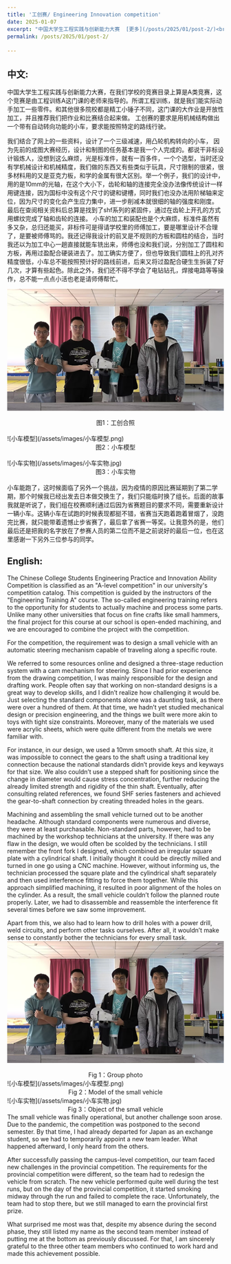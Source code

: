 ```yaml
---
title: '工创赛/ Engineering Innovation competition'
date: 2025-01-07
excerpt: "中国大学生工程实践与创新能力大赛  [更多](/posts/2025/01/post-2/)<br>The Chinese College Students Engineering Practice and Innovation Ability Competition  [more](/posts/2025/01/post-2/)"
permalink: /posts/2025/01/post-2/

---
```

## 中文:
 中国大学生工程实践与创新能力大赛，在我们学校的竞赛目录上算是A类竞赛，这个竞赛是由工程训练A这门课的老师来指导的。所谓工程训练，就是我们能实际动手加工一些零件。和其他很多院校都是精工小锤子不同，这门课的大作业是开放性加工，并且推荐我们把作业和比赛结合起来做。 工创赛的要求是用机械结构做出一个带有自动转向功能的小车，要求能按照特定的路线行驶。  
 
 我们结合了网上的一些资料，设计了一个三级减速，用凸轮机构转向的小车， 因为先前的成图大赛经历，设计和制图的任务基本是我一个人完成的。都说干非标设计锻炼人，没想到这么麻烦，光是标准件，就有一百多件，一个个选型，当时还没有学机械设计和机械精度，我们做的东西又有些类似于玩具，尺寸限制的很紧，很多材料用的又是亚克力板，和学的金属有很大区别。举一个例子，我们的设计中，用的是10mm的光轴，在这个大小下，齿轮和轴的连接完全没办法像传统设计一样用键连接，因为国标中没有这个尺寸的键和键槽，同时我们也没办法用阶梯轴来定位，因为尺寸的变化会产生应力集中，进一步削减本就很细的轴的强度和刚度。 最后在查阅相关资料后总算是找到了shf系列的紧固件，通过在齿轮上开孔的方式用螺纹完成了轴和齿轮的连接。 小车的加工和装配也是个大麻烦，标准件虽然有多又杂，总归还能买，非标件可是得请学校里的师傅加工，要是哪里设计不合理了，是要被师傅骂的。我还记得我设计的前叉是不规则的方板和圆柱的结合，当时我还以为加工中心一趟直接就能车铣出来，师傅也没和我们说，分别加工了圆柱和方板，再用过盈配合硬装进去了。加工确实方便了，但也导致我们圆柱上的孔对齐精度很低，小车总不能按照预计好的路线前进，后来又将过盈配合硬生生拆装了好几次，才算有些起色。除此之外，我们还不得不学会了电钻钻孔，焊接电路等等操作，总不能一点点小活也老是请师傅帮忙。
 
 ![工创合照](/assets/images/工创合照.jpg)
<center>图1：工创合照</center><br>
 ![小车模型](/assets/images/小车模型.png)
<center>图2：小车模型</center><br>
 ![小车实物](/assets/images/小车实物.jpg)
<center>图3：小车实物</center><br>
小车能跑了，这时候面临了另外一个挑战，因为疫情的原因比赛延期到了第二学期，那个时候我已经出发去日本做交换生了，我们只能临时换了组长。后面的故事我就是听说了，我们组在校赛顺利通过后因为省赛题目的要求不同，需要重新设计一辆小车。这辆小车在试跑的时候表现都挺不错，省赛当天跑着跑着冒烟了，没跑完比赛，就只能带着遗憾止步省赛了，最后拿了省赛一等奖。让我意外的是，他们最后还是把我的名字放在了参赛人员的第二位而不是之前说好的最后一位，也在这里感谢一下另外三位参与的同学。  

 <!-- 确保没有未关闭的标签 -->
## English: <!-- 这是标题 -->

The Chinese College Students Engineering Practice and Innovation Ability Competition is classified as an "A-level competition" in our university's competition catalog. This competition is guided by the instructors of the "Engineering Training A" course. The so-called engineering training refers to the opportunity for students to actually machine and process some parts. Unlike many other universities that focus on fine crafts like small hammers, the final project for this course at our school is open-ended machining, and we are encouraged to combine the project with the competition.

For the competition, the requirement was to design a small vehicle with an automatic steering mechanism capable of traveling along a specific route.  

We referred to some resources online and designed a three-stage reduction system with a cam mechanism for steering. Since I had prior experience from the drawing competition, I was mainly responsible for the design and drafting work. People often say that working on non-standard designs is a great way to develop skills, and I didn’t realize how challenging it would be. Just selecting the standard components alone was a daunting task, as there were over a hundred of them. At that time, we hadn’t yet studied mechanical design or precision engineering, and the things we built were more akin to toys with tight size constraints. Moreover, many of the materials we used were acrylic sheets, which were quite different from the metals we were familiar with.  

For instance, in our design, we used a 10mm smooth shaft. At this size, it was impossible to connect the gears to the shaft using a traditional key connection because the national standards didn’t provide keys and keyways for that size. We also couldn’t use a stepped shaft for positioning since the change in diameter would cause stress concentration, further reducing the already limited strength and rigidity of the thin shaft. Eventually, after consulting related references, we found SHF series fasteners and achieved the gear-to-shaft connection by creating threaded holes in the gears.  

Machining and assembling the small vehicle turned out to be another headache. Although standard components were numerous and diverse, they were at least purchasable. Non-standard parts, however, had to be machined by the workshop technicians at the university. If there was any flaw in the design, we would often be scolded by the technicians. I still remember the front fork I designed, which combined an irregular square plate with a cylindrical shaft. I initially thought it could be directly milled and turned in one go using a CNC machine. However, without informing us, the technician processed the square plate and the cylindrical shaft separately and then used interference fitting to force them together. While this approach simplified machining, it resulted in poor alignment of the holes on the cylinder. As a result, the small vehicle couldn’t follow the planned route properly. Later, we had to disassemble and reassemble the interference fit several times before we saw some improvement.  

Apart from this, we also had to learn how to drill holes with a power drill, weld circuits, and perform other tasks ourselves. After all, it wouldn’t make sense to constantly bother the technicians for every small task.  
 ![工创合照](/assets/images/工创合照.jpg)
<center>Fig 1：Group photo</center>
 ![小车模型](/assets/images/小车模型.png)
<center>Fig 2：Model of the small vehicle</center>
 ![小车实物](/assets/images/小车实物.jpg)
<center>Fig 3：Object of the small vehicle</center>
The small vehicle was finally operational, but another challenge soon arose. Due to the pandemic, the competition was postponed to the second semester. By that time, I had already departed for Japan as an exchange student, so we had to temporarily appoint a new team leader. What happened afterward, I only heard from the others. 

After successfully passing the campus-level competition, our team faced new challenges in the provincial competition. The requirements for the provincial competition were different, so the team had to redesign the vehicle from scratch. The new vehicle performed quite well during the test runs, but on the day of the provincial competition, it started smoking midway through the run and failed to complete the race. Unfortunately, the team had to stop there, but we still managed to earn the provincial first prize.

What surprised me most was that, despite my absence during the second phase, they still listed my name as the second team member instead of putting me at the bottom as previously discussed. For that, I am sincerely grateful to the three other team members who continued to work hard and made this achievement possible.

